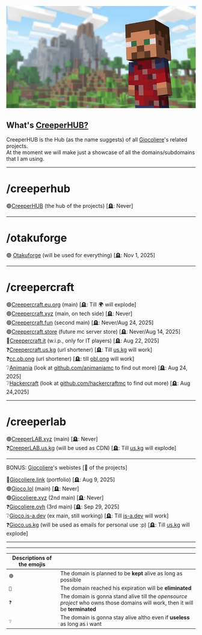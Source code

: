 
 ![Welcome to CreeperHUB](https://raw.githubusercontent.com/creeperhub/.github/refs/heads/main/profile/thumb-1.jpeg)
## What's [CreeperHUB?](https://creeperhub.net) 

CreeperHUB is the Hub (as the name suggests) of all [Giocoliere](https://github.com/giocoliere)'s related projects. <br>
At the moment we will make just a showcase of all the domains/subdomains that I am using.

------------------------------------------
# /creeperhub

🟢[CreeperHUB](https://creeperhub.net) (the hub of the projects) [🪦: Never]<br>

------------------------------------------
# /otakuforge

🟢 [Otakuforge](https://otakuforge.lol) (will be used for everything) [🪦: Nov 1, 2025]

------------------------------------------
# /creepercraft

🟢[Creepercraft.eu.org](https://creepercraft.eu.org) (main) [🪦: Till 🌍 will explode] <br>
🟢[Creepercraft.xyz](https://creepercraft.xyz) (main, on tech side) [🪦: Never]<br>
🟢[Creepercraft.fun](https://creepercraft.fun) (second main) [🪦: Never/Aug 24, 2025]<br>
🟢[Creepercraft.store](https://creepercraft.store) (future mc server store) [🪦: Never/Aug 14, 2025]<br>
🔴[Creepercraft.it](https://creepercraft.it) (w.i.p., only for IT players) [🪦: Aug 22, 2025]<br>
❓[Creepercraft.us.kg](https://creepercraft.us.kg) (url shortener) [🪦: Till [us.kg](https://github.com/DigitalPlatDev/US.KG) will work]<br>
❓[cc.ob.ong](https://cc.obl.ong) (url shortener) [🪦: till [obl.ong](https://github.com/obl-ong) will work]<br>
❔[Animania](https://creepercraft.fun/animania) (look at [github.com/animaniamc](https://github.com/animaniamc) to find out more) [🪦: Aug 24, 2025]<br>
❔[Hackercraft](https://creepercraft.fun/hackercraft) (look at [github.com/hackercraftmc](https://github.com/hackercraftmc) to find out more) [🪦: Aug 24,2025]<br>

------------------------------------------
# /creeperlab

🟢[CreeperLAB.xyz](https://creeperlab.xyz) (main) [🪦: Never]<br>
❓[CreeperLAB.us.kg](https://creeperlab.us.kg) (will be used as CDN) [🪦: Till [us.kg](https://github.com/DigitalPlatDev/US.KG) will explode]<br>

-------------------------------------------

BONUS: [Giocoliere](https://github.com/giocoliere)'s webistes [👑 of the projects]

🔴[Giocoliere.link](https://giocoliere.link) (portfolio) [🪦: Aug 9, 2025]<br>
🟢[Gioco.lol](https://gioco.lol) (main) [🪦: Never]<br>
🟢[Giocoliere.xyz](https://giocoliere.xyz) (2nd main) [🪦: Never]<br>
❓[Giocoliere.ovh](https://giocoliere.ovh) (3rd main) [🪦: Sep 29, 2025]<br>
❔[Gioco.is-a.dev](https://gioco.is-a.dev) (ex main, still working) [🪦: Till [is-a.dev](https://github.com/is-a-dev) will work]<br>
❓[Gioco.us.kg](https://gioco.us.kg) (will be used as emails for personal use :p) [🪦: Till [us.kg](https://github.com/DigitalPlatDev/US.KG) will explode]<br>

-------------------------------------------
-------------------------------------------

| Descriptions of the emojis | |
| ------------- | ------------- |
|  `🟢`  |  The domain is planned to be **kept** alive as long as possible  |
|  `🔴`  |  The domain reached his expiration will be **eliminated**  |
|  `❓`  |  The domain is gonna stand alive till the *opensource project* who owns those domains will work, then it will be **terminated**  |
|  `❔`  |  The domain is gonna stay alive altho even if **useless** as long as i want  |
